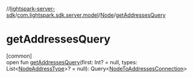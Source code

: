 //[lightspark-server-sdk](../../../index.md)/[com.lightspark.sdk.server.model](../index.md)/[Node](index.md)/[getAddressesQuery](get-addresses-query.md)

# getAddressesQuery

[common]\
open fun [getAddressesQuery](get-addresses-query.md)(first: Int? = null, types: List&lt;[NodeAddressType](../-node-address-type/index.md)&gt;? = null): Query&lt;[NodeToAddressesConnection](../-node-to-addresses-connection/index.md)&gt;
